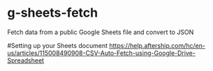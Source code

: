 # g-sheets-fetch
Fetch data from a public Google Sheets file and convert to JSON

#Setting up your Sheets document
https://help.aftership.com/hc/en-us/articles/115008490908-CSV-Auto-Fetch-using-Google-Drive-Spreadsheet